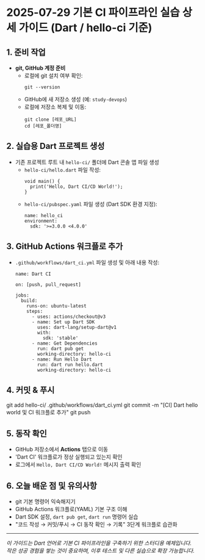 # 2025-07-29 기본 CI 파이프라인 실습 상세 가이드 (Dart / hello-ci 기준)

## 1. 준비 작업

- **git, GitHub 계정 준비**
    - 로컬에 git 설치 여부 확인:
      ```
      git --version
      ```
    - GitHub에 새 저장소 생성 (예: `study-devops`)
    - 로컬에 저장소 복제 및 이동:
      ```
      git clone [레포_URL]
      cd [레포_폴더명]
      ```

## 2. 실습용 Dart 프로젝트 생성

- 기존 프로젝트 루트 내 `hello-ci/` 폴더에 Dart 콘솔 앱 파일 생성
    - `hello-ci/hello.dart` 파일 작성:
      ```
      void main() {
        print('Hello, Dart CI/CD World!');
      }
      ```
    - `hello-ci/pubspec.yaml` 파일 생성 (Dart SDK 환경 지정):
      ```
      name: hello_ci
      environment:
        sdk: '>=3.0.0 <4.0.0'
      ```

## 3. GitHub Actions 워크플로 추가

- `.github/workflows/dart_ci.yml` 파일 생성 및 아래 내용 작성:
    ```
    name: Dart CI

    on: [push, pull_request]

    jobs:
      build:
        runs-on: ubuntu-latest
        steps:
          - uses: actions/checkout@v3
          - name: Set up Dart SDK
            uses: dart-lang/setup-dart@v1
            with:
              sdk: 'stable'
          - name: Get Dependencies
            run: dart pub get
            working-directory: hello-ci
          - name: Run Hello Dart
            run: dart run hello.dart
            working-directory: hello-ci
    ```

## 4. 커밋 & 푸시

git add hello-ci/ .github/workflows/dart_ci.yml
git commit -m "[CI] Dart hello world 및 CI 워크플로 추가"
git push


## 5. 동작 확인

- GitHub 저장소에서 **Actions** 탭으로 이동  
- 'Dart CI' 워크플로가 정상 실행되고 있는지 확인  
- 로그에서 `Hello, Dart CI/CD World!` 메시지 출력 확인

## 6. 오늘 배운 점 및 유의사항

- git 기본 명령어 익숙해지기  
- GitHub Actions 워크플로(YAML) 기본 구조 이해  
- Dart SDK 설정, `dart pub get`, `dart run` 명령어 실습  
- "코드 작성 → 커밋/푸시 → CI 동작 확인 → 기록" 3단계 워크플로 습관화

---

*이 가이드는 Dart 언어로 기본 CI 파이프라인을 구축하기 위한 스터디용 예제입니다.  
작은 성공 경험을 쌓는 것이 중요하며, 이후 테스트 및 다른 실습으로 확장 가능합니다.*